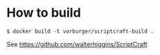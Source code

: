 # How to build

```console
$ docker build -t vorburger/scriptcraft-build .
```

See https://github.com/walterhiggins/ScriptCraft

